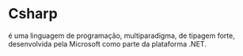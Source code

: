 # Csharp
é uma linguagem de programação, multiparadigma, de tipagem forte, desenvolvida pela Microsoft como parte da plataforma .NET.
